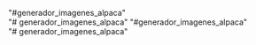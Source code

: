 "#generador_imagenes_alpaca"  
"# generador_imagenes_alpaca" 
"#generador_imagenes_alpaca"  
"# generador_imagenes_alpaca" 
